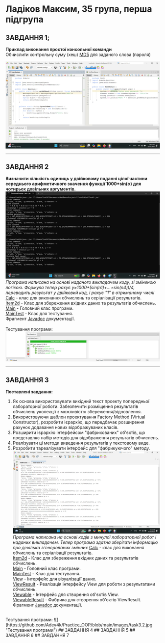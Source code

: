 # Ладіков Максим, 35 група, перша підгрупа

## ЗАВДАННЯ 1;
**Приклад виконання простої консольної команди**
<br>
Обчислити контрольну суму (хеш) [MD5](https://uk.wikipedia.org/wiki/MD5) для заданого слова (пароля)

![](https://github.com/Adey4k/Practice_OOP/blob/main/images/task1.jpg "Скріншот результату")

--- 
## ЗАВДАННЯ 2
**Визначити кількість одиниць у двійковому поданні цілої частини середнього арифметичного значення функції 1000*sin(α) для чотирьох довільних аргументів.**
![](https://github.com/Adey4k/Practice_OOP/blob/main/images/task2.1.jpg "Скріншот результату")
*Програма написана на основі наданого викладачем коду, зі зміненою логікою. Формула тепер рахує y=1000\*(sin(n1)+...+sin(n4))/4, переводить результат у двійковий код, і рахує "1" в отриманому числі*
<br>
[Calc](https://github.com/Adey4k/Practice_OOP/blob/main/src/task2/Calc.java) - клас для виконання обчислень та серіалізації результатів.<br>
[Item2d](https://github.com/Adey4k/Practice_OOP/blob/main/src/task2/Item2d.java) - Клас для збереження вхідних даних та результатів обчислень.<br>
[Main](https://github.com/Adey4k/Practice_OOP/blob/main/src/task2/Main.java) - Головний клас програми.<br>
[MainTest](https://github.com/Adey4k/Practice_OOP/blob/main/src/task2/MainTest.java) - Клас для тестування.<br>
Фрагмент [Javadoc](https://github.com/Adey4k/Practice_OOP/blob/main/images/task2.3.png) документації.<br>
<br>
Тестування програми:
![](https://github.com/Adey4k/Practice_OOP/blob/main/images/task2.2.jpg "Тестування програми")

---
## ЗАВДАННЯ 3
**Поставлені завдання:**
1. Як основа використовувати вихідний текст проекту попередньої лабораторної роботи. Забезпечити розміщення результатів обчислень уколекції з можливістю збереження/відновлення.
2. Використовуючи шаблон проектування Factory Method (Virtual Constructor), розробити ієрархію, що передбачає розширення рахунок додавання
нових відображуваних класів.
3. Розширити ієрархію інтерфейсом "фабрикованих" об'єктів, що представляє набір методів для відображення результатів обчислень.
4. Реалізувати ці методи виведення результатів у текстовому виде.
5. Розробити тареалізувати інтерфейс для "фабрикуючого" методу.
![](https://github.com/Adey4k/Practice_OOP/blob/main/images/task3.1.jpg "Скріншот результату")
*Програма написана на основі кодів з минулої лабораторної робот і наданих викладачем. Тепер програма здатна зберігати інформацію про декілька згенерованих змінних*
[Calc](https://github.com/Adey4k/Practice_OOP/blob/main/src/task3/Calc.java) - клас для виконання обчислень та серіалізації результатів.<br>
[Item2d](https://github.com/Adey4k/Practice_OOP/blob/main/src/task3/Item2d.java) - Клас для збереження вхідних даних та результатів обчислень.<br>
[Main](https://github.com/Adey4k/Practice_OOP/blob/main/src/task3/Main.java) - Головний клас програми.<br>
[MainTest](https://github.com/Adey4k/Practice_OOP/blob/main/src/task3/MainTest.java) - Клас для тестування.<br>
[View]() - Інтерфейс для візуалізації даних.<br>
[ViewResult]() - Реалізація інтерфейсу View для роботи з результатами обчислень.<br>
[Viewable]() - Інтерфейс для створення об'єктів View.<br>
[ViewableResult]() - Фабрика для створення об'єктів ViewResult.<br>
Фрагмент [Javadoc](https://github.com/Adey4k/Practice_OOP/blob/main/images/task3.3.png) документації.<br>
<br>
Тестування програми:
![](https://github.com/Adey4k/Practice_OOP/blob/main/images/task3.2.jpg "Тестування програми")
## ЗАВДАННЯ 4
## ЗАВДАННЯ 5
## ЗАВДАННЯ 6
## ЗАВДАННЯ 7
